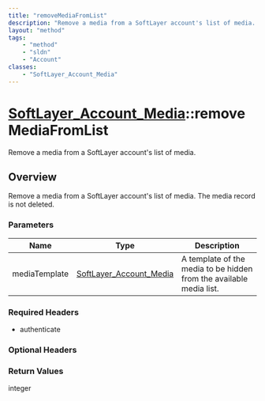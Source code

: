 ```yaml
---
title: "removeMediaFromList"
description: "Remove a media from a SoftLayer account's list of media. The media record is not deleted."
layout: "method"
tags:
    - "method"
    - "sldn"
    - "Account"
classes:
    - "SoftLayer_Account_Media"
---
```

# [SoftLayer_Account_Media](/reference/services/SoftLayer_Account_Media)::removeMediaFromList

Remove a media from a SoftLayer account's list of media.


## Overview 
Remove a media from a SoftLayer account's list of media. The media record is not deleted. 

### Parameters 
|Name | Type | Description |
| --- | --- | --- |
|mediaTemplate| <a href='/reference/datatypes/SoftLayer_Account_Media'>SoftLayer_Account_Media </a>| A template of the media to be hidden from the available media list.|


### Required Headers
* authenticate

### Optional Headers

### Return Values
integer

